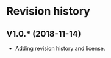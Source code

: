 Revision history
================

V1.0.* (2018-11-14)
-----------------------

* Adding revision history and license.
